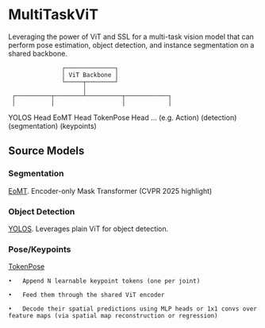 # MultiTaskViT


Leveraging the power of ViT and SSL for a multi-task vision model that can perform pose estimation, object detection, and instance segmentation on a shared backbone. 

                   ┌──────────────┐
                   │ ViT Backbone │
                   └─────┬────────┘
                         │
     ┌──────────┬────────┴──────────┬────────────┐
     │          │                   │            │
YOLOS Head   EoMT Head       TokenPose Head   ... (e.g. Action)
(detection) (segmentation)   (keypoints)          

## Source Models

### Segmentation

[EoMT](https://huggingface.co/docs/transformers/main/model_doc/eomt). Encoder-only Mask Transformer (CVPR 2025 highlight)


### Object Detection


[YOLOS](https://huggingface.co/docs/transformers/model_doc/yolos). Leverages plain ViT for object detection. 

### Pose/Keypoints

[TokenPose](https://github.com/leeyegy/TokenPose)

	•	Append N learnable keypoint tokens (one per joint)

	•	Feed them through the shared ViT encoder
	
    •	Decode their spatial predictions using MLP heads or 1x1 convs over feature maps (via spatial map reconstruction or regression)